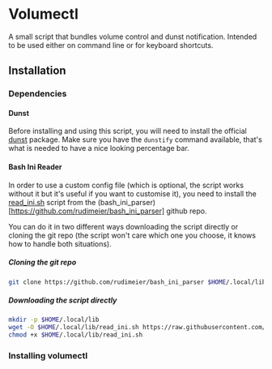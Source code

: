 # Volumectl
A small script that bundles volume control and dunst notification. Intended to be used either on command line or for keyboard shortcuts.


## Installation

### Dependencies

#### Dunst
Before installing and using this script, you will need to install the official 
[dunst](https://wiki.archlinux.org/title/Dunst) package.
Make sure you have the `dunstify` command available, that's what is needed to
have a nice looking percentage bar.

#### Bash Ini Reader

In order to use a custom config file (which is optional, the script works
without it but it's useful if you want to customise it), you need to install the
[read_ini.sh](https://raw.githubusercontent.com/rudimeier/bash_ini_parser/master/read_ini.sh)
script from the (bash_ini_parser)[https://github.com/rudimeier/bash_ini_parser]
github repo.

You can do it in two different ways downloading the script directly or cloning
the git repo (the script won't care which one you choose, it knows how to handle
both situations).

##### Cloning the git repo
```bash
git clone https://github.com/rudimeier/bash_ini_parser $HOME/.local/lib/bash_ini_parser
```

##### Downloading the script directly
```bash
mkdir -p $HOME/.local/lib
wget -O $HOME/.local/lib/read_ini.sh https://raw.githubusercontent.com/rudimeier/bash_ini_parser/master/read_ini.sh
chmod +x $HOME/.local/lib/read_ini.sh
```


### Installing volumectl


